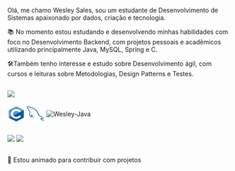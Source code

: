 Olá, me chamo Wesley Sales, sou um estudante de Desenvolvimento de Sistemas apaixonado por dados, criação e tecnologia.

📚 No momento estou estudando e desenvolvendo minhas habilidades com foco no Desenvolvimento Backend, com projetos pessoais e acadêmicos utilizando principalmente Java, MySQL, Spring e C.

🛠Também tenho interesse e estudo sobre Desenvolvimento ágil, com cursos e leituras sobre Metodologias, Design Patterns e Testes.

##

<picture>
  <source
    srcset="https://github-readme-stats.vercel.app/api?username=WesleySales&show_icons=true&theme=dark"
    srcset="https://github-readme-stats.vercel.app/api?username=WesleySales&show_icons=true&theme=dracule"
    media="(prefers-color-scheme: dracule)"
  />
  <source
    srcset="https://github-readme-stats.vercel.app/api?username=WesleySales&show_icons=true"
    media="(prefers-color-scheme: dracule ), (prefers-color-scheme: dracule)"
  />
  <img src="https://github-readme-stats.vercel.app/api?username=WesleySales&show_icons=true" />
</picture>



<div style="display: inline_block"><br>
      <img align="center" alt="Wesley-C" height="35" width="40" src="https://raw.githubusercontent.com/devicons/devicon/master/icons/c/c-original.svg">
      <img align="center" alt="Wesley-MySQL" height="35" width="40" src="https://raw.githubusercontent.com/devicons/devicon/master/icons/mysql/mysql-original.svg">
      <img align="center" alt="Wesley-Java" height="35" width="40" <img src="https://cdn.jsdelivr.net/gh/devicons/devicon@latest/icons/trêsdsmax/trêsdsmax-original.svg>" 
</div>

##

<div> 
  <a href="https://www.linkedin.com/in/wesley-v-sales/" target="_blank"><img src="https://img.shields.io/badge/-LinkedIn-%230077B5?style=for-the-badge&logo=linkedin&logoColor=white" target="_blank"></a> 
  <a href = "mailto:wesleysales.vb@gmail.com"><img src="https://img.shields.io/badge/-Gmail-%23333?style=for-the-badge&logo=gmail&logoColor=white" target="_blank"></a>
 
</div>

##

🚀 Estou animado para contribuir com projetos




